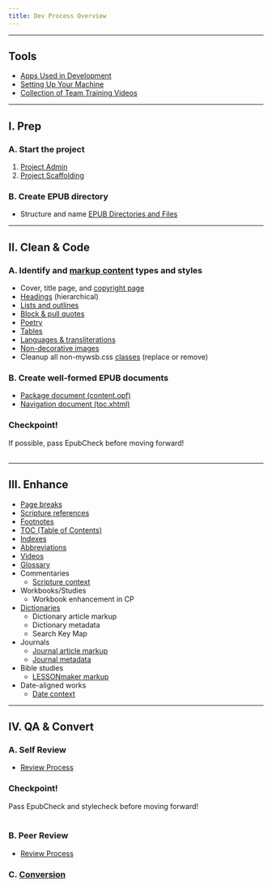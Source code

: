 ```yaml
---
title: Dev Process Overview
---
```

<hr />

## Tools

* [Apps Used in Development](https://style.bhdirect-ebooks.org/process/tools-setting-your-machine-and-software)
* [Setting Up Your Machine](https://style.bhdirect-ebooks.org/process/new-computer-setup)
* [Collection of Team Training Videos](https://docs.google.com/spreadsheets/d/1Zcb8mRYyKbr3TGoOOk_12m_bPOncIC4m-gdXHM8r6Ms/edit#gid=0)

<hr />

## I. Prep

### A. Start the project

1. [Project Admin](https://style.bhdirect-ebooks.org/process/project_admin.html)
2. [Project Scaffolding](https://style.bhdirect-ebooks.org/process/project_admin.html)

### B. Create EPUB directory

* Structure and name [EPUB Directories and Files](epub_dir.html)

<hr>

## II. Clean & Code

### A. Identify and [markup content](../code/general_types.html) types and styles

* Cover, title page, and [copyright page](../code/structural_types.html#Copyright-Page)
* [Headings](../code/structural_types.html#Headings) (hierarchical)
* [Lists and outlines](../css_lib/lists.html)
* [Block & pull quotes](../css_lib/quotes.html)
* [Poetry](../css_lib/poetry.html)
* [Tables](../code/general_types.html#Tables)
* [Languages & transliterations](../css_lib/languages.html)
* [Non-decorative images](../code/media_types.html#Images)
* Cleanup all non-mywsb.css [classes](../code/css_style.html#Styling-Content) (replace or remove)

### B. Create well-formed EPUB documents

* [Package document (content.opf)](package_doc.html)
* [Navigation document (toc.xhtml)](nav_doc.html)

### Checkpoint!

<aside class="caution">If possible, pass EpubCheck before moving forward!</aside>

<div>&nbsp;</div>

<hr>

## III. Enhance

* [Page breaks](../code/structural_types.html#Page-Breaks)
* [Scripture references](scripture.html)
* [Footnotes](footnotes.html)
* [TOC (Table of Contents)](https://style.bhdirect-ebooks.org/process/toc-table-of-contents-using-buildtoc.html)
* [Indexes](indexes.html)
* [Abbreviations](abbr.html)
* [Videos](videos.html)
* [Glossary](glossary.html)
* Commentaries
  * [Scripture context](../code/data_types.html#Scripture-Context)
* Workbooks/Studies
  * Workbook enhancement in CP
* [Dictionaries](../code/dictionaries.html)
  * Dictionary article markup
  * Dictionary metadata
  * Search Key Map
* Journals
  * [Journal article markup](../code/data_types.html#Journal-Articles)
  * [Journal metadata](../code/metadata.html#Journal-Metadata)
* Bible studies
  * [LESSONmaker markup](../code/data_types.html#LESSONmaker-Content)
* Date-aligned works
  * [Date context](../code/data_types.html#Date-Context)

<hr>

## IV. QA & Convert

### A. Self Review

* [Review Process](review.html)

### Checkpoint!

<aside class="caution">Pass EpubCheck and stylecheck before moving forward!</aside>

<div>&nbsp;</div>

### B. Peer Review

* [Review Process](review.html)

### C. [Conversion](convert.html)
